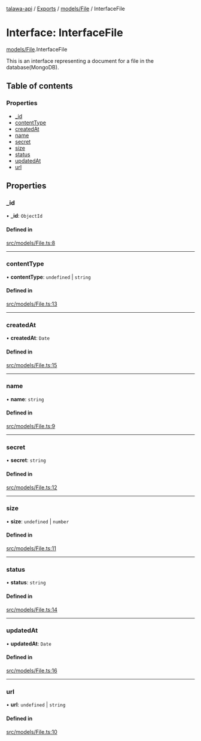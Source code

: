 [talawa-api](../README.md) / [Exports](../modules.md) / [models/File](../modules/models_File.md) / InterfaceFile

# Interface: InterfaceFile

[models/File](../modules/models_File.md).InterfaceFile

This is an interface representing a document for a file in the database(MongoDB).

## Table of contents

### Properties

- [\_id](models_File.InterfaceFile.md#_id)
- [contentType](models_File.InterfaceFile.md#contenttype)
- [createdAt](models_File.InterfaceFile.md#createdat)
- [name](models_File.InterfaceFile.md#name)
- [secret](models_File.InterfaceFile.md#secret)
- [size](models_File.InterfaceFile.md#size)
- [status](models_File.InterfaceFile.md#status)
- [updatedAt](models_File.InterfaceFile.md#updatedat)
- [url](models_File.InterfaceFile.md#url)

## Properties

### \_id

• **\_id**: `ObjectId`

#### Defined in

[src/models/File.ts:8](https://github.com/PalisadoesFoundation/talawa-api/blob/cf57ca9/src/models/File.ts#L8)

---

### contentType

• **contentType**: `undefined` \| `string`

#### Defined in

[src/models/File.ts:13](https://github.com/PalisadoesFoundation/talawa-api/blob/cf57ca9/src/models/File.ts#L13)

---

### createdAt

• **createdAt**: `Date`

#### Defined in

[src/models/File.ts:15](https://github.com/PalisadoesFoundation/talawa-api/blob/cf57ca9/src/models/File.ts#L15)

---

### name

• **name**: `string`

#### Defined in

[src/models/File.ts:9](https://github.com/PalisadoesFoundation/talawa-api/blob/cf57ca9/src/models/File.ts#L9)

---

### secret

• **secret**: `string`

#### Defined in

[src/models/File.ts:12](https://github.com/PalisadoesFoundation/talawa-api/blob/cf57ca9/src/models/File.ts#L12)

---

### size

• **size**: `undefined` \| `number`

#### Defined in

[src/models/File.ts:11](https://github.com/PalisadoesFoundation/talawa-api/blob/cf57ca9/src/models/File.ts#L11)

---

### status

• **status**: `string`

#### Defined in

[src/models/File.ts:14](https://github.com/PalisadoesFoundation/talawa-api/blob/cf57ca9/src/models/File.ts#L14)

---

### updatedAt

• **updatedAt**: `Date`

#### Defined in

[src/models/File.ts:16](https://github.com/PalisadoesFoundation/talawa-api/blob/cf57ca9/src/models/File.ts#L16)

---

### url

• **url**: `undefined` \| `string`

#### Defined in

[src/models/File.ts:10](https://github.com/PalisadoesFoundation/talawa-api/blob/cf57ca9/src/models/File.ts#L10)
